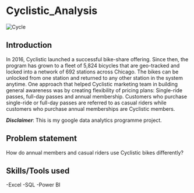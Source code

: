 # Cyclistic_Analysis
![Cycle](https://images.pexels.com/photos/3632581/pexels-photo-3632581.jpeg)
## Introduction
In 2016, Cyclistic launched a successful bike-share offering. Since then, the program has grown to a fleet of 5,824 bicycles that are geo-tracked and locked into a network of 692 stations across Chicago. The bikes can be unlocked from one station and returned to any other station in the system anytime. 
One approach that helped Cyclistic marketing team in building general awareness was by creating flexibility of pricing plans: Single-ride passes, full-day passes and annual membership. Customers who purchase single-ride or full-day passes are referred to as casual riders while customers who purchase annual memberships are Cyclistic members.

**_Disclaimer_**: This is my google data analytics programme project.

## Problem statement
How do annual members and casual riders use Cyclistic bikes differently?

## Skills/Tools used
-Excel
-SQL
-Power BI